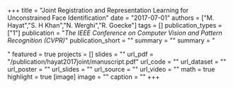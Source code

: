 +++
title = "Joint Registration and Representation Learning for Unconstrained Face Identification"
date = "2017-07-01"
authors = ["M. Hayat","S. H Khan","N. Werghi","R. Goecke"]
tags = []
publication_types = ["1"]
publication = "_The IEEE Conference on Computer Vision and Pattern Recognition (CVPR)_"
publication_short = ""
summary = ""
summary = "<p style='text-align: justify;'> </p>"
featured = true
projects = []
slides = ""
url_pdf = "/publication/hayat2017joint/manuscript.pdf"
url_code = ""
url_dataset = ""
url_poster = ""
url_slides = ""
url_source = ""
url_video = ""
math = true
highlight = true
[image]
image = ""
caption = ""
+++

